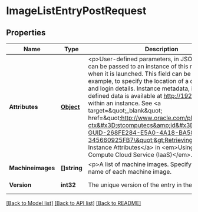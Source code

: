 # ImageListEntryPostRequest

## Properties
Name | Type | Description | Notes
------------ | ------------- | ------------- | -------------
**Attributes** | [**Object**](object.md) | &lt;p&gt;User-defined parameters, in JSON format, that can be passed to an instance of this machine image when it is launched. This field can be used, for example, to specify the location of a database server and login details. Instance metadata, including user-defined data is available at http://192.0.0.192/ within an instance. See &lt;a target&#x3D;\&quot;_blank\&quot; href&#x3D;\&quot;http://www.oracle.com/pls/topic/lookup?ctx&#x3D;stcomputecs&amp;id&#x3D;STCSG-GUID-268FE284-E5A0-4A18-BA58-345660925FB7\&quot;&gt;Retrieving User-Defined Instance Attributes&lt;/a&gt; in &lt;em&gt;Using Oracle Compute Cloud Service (IaaS)&lt;/em&gt;. | [optional] [default to null]
**Machineimages** | **[]string** | &lt;p&gt;A list of machine images. Specify the three-part name of each machine image. | [default to null]
**Version** | **int32** | The unique version of the entry in the image list. | [default to null]

[[Back to Model list]](../README.md#documentation-for-models) [[Back to API list]](../README.md#documentation-for-api-endpoints) [[Back to README]](../README.md)


